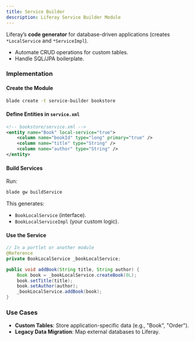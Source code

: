 ```yaml
---
title: Service Builder
description: Liferay Service Builder Module
---
```


Liferay’s **code generator** for database-driven applications (creates `*LocalService` and `*ServiceImpl`).

- Automate CRUD operations for custom tables.
- Handle SQL/JPA boilerplate.

### Implementation

#### Create the Module

```bash
blade create -t service-builder bookstore
```

#### Define Entities in `service.xml`

```xml
<!-- bookstore/service.xml -->
<entity name="Book" local-service="true">
    <column name="bookId" type="long" primary="true" />
    <column name="title" type="String" />
    <column name="author" type="String" />
</entity>
```

#### Build Services

Run:

```bash
blade gw buildService
```

This generates:

- `BookLocalService` (interface).
- `BookLocalServiceImpl` (your custom logic).

#### Use the Service

```java
// In a portlet or another module
@Reference
private BookLocalService _bookLocalService;

public void addBook(String title, String author) {
    Book book = _bookLocalService.createBook(0L);
    book.setTitle(title);
    book.setAuthor(author);
    _bookLocalService.addBook(book);
}
```

### Use Cases

- **Custom Tables**: Store application-specific data (e.g., "Book", "Order").
- **Legacy Data Migration**: Map external databases to Liferay.
